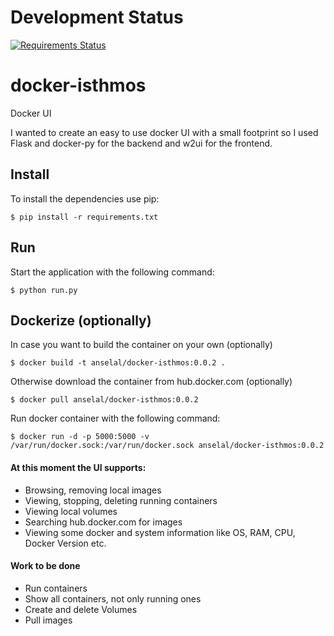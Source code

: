 # Development Status

[![Requirements Status](https://requires.io/github/anselal/docker-isthmos/requirements.svg?branch=master)](https://requires.io/github/anselal/docker-isthmos/requirements/?branch=master)

# docker-isthmos
Docker UI

I wanted to create an easy to use docker UI with a small footprint so I used
Flask and docker-py for the backend and w2ui for the frontend.

## Install

To install the dependencies use pip:
```
$ pip install -r requirements.txt
```

## Run

Start the application with the following command:
```
$ python run.py
```

## Dockerize (optionally)

In case you want to build the container on your own (optionally)
```
$ docker build -t anselal/docker-isthmos:0.0.2 .
```

Otherwise download the container from hub.docker.com (optionally)
```
$ docker pull anselal/docker-isthmos:0.0.2
```

Run docker container with the following command:
```
$ docker run -d -p 5000:5000 -v /var/run/docker.sock:/var/run/docker.sock anselal/docker-isthmos:0.0.2
```

#### At this moment the UI supports:
* Browsing, removing local images
* Viewing, stopping, deleting running containers
* Viewing local volumes
* Searching hub.docker.com for images
* Viewing some docker and system information like OS, RAM, CPU, Docker Version etc.

#### Work to be done
* Run containers
* Show all containers, not only running ones
* Create and delete Volumes
* Pull images
